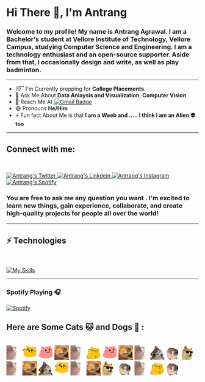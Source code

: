 <h1 align="left">Hi There 👋, I'm Antrang</h1>
<h3 align="left">Welcome to my profile! My name is Antrang Agrawal. I am a Bachelor's student at Vellore Institute of Technology, Vellore Campus, studying Computer Science and Engineering. I am a technology enthusiast and an open-source supporter. Aside from that, I occasionally design and write, as well as play badminton. </h3>

<hr/>

- 😴 I'm Currently prepping for **College Placements**.
- 💬 Ask Me About **Data Anlaysis and Visualization**, **Computer Vision**
- 📧 Reach Me At [![Gmail Badge](https://img.shields.io/badge/-antrang6112-c14438?style=flat&logo=Gmail&logoColor=white&link=mailto:antrang6112@gmail.com)](mailto:antrang6112@gmail.com)
- 😄 Pronouns **He/Him**
- ⚡ Fun fact About Me is that **I am a Weeb and ..... I think I am an Alien 👽 too** 	

<hr />

<h2 align="left">Connect with me:</h2>

<br/>

<p align="left">

<a href="https://twitter.com/Antrang20">
  <img alt="Antrang's Twitter" width="50px" src="https://user-images.githubusercontent.com/43545812/144034996-602b144a-16e1-41cc-99e7-c6040b20dcaf.png"/>
</a>
<a href="https://www.linkedin.com/in/antrang-agrawal-688239209">
  <img alt="Antrang's Linkdein" width="50px" src="https://user-images.githubusercontent.com/43545812/144035037-0f415fc7-9f96-4517-a370-ccc6e78a714b.png" />
</a>
<a href="https://www.instagram.com/antrang6112">
  <img alt="Antrang's Instagram" width="50px" src="https://user-images.githubusercontent.com/43545812/144035088-0dfb165f-8fe0-4d13-896c-876c29d2b128.png" />
</a>
<a href="https://open.spotify.com/user/chd46bn0ijtv67zk12r06rxcm?si=ccb363e1dd314dbc">
  <img alt="Antrang's Spotify" width="50px" src="https://user-images.githubusercontent.com/43545812/144035120-1ad5169b-91c7-4078-bef9-6a82c733f373.png" />
</a>

<br/>

<h3 align="left"> You are free to ask me any question you want . I'm excited to learn new things, gain experience, collaborate, and create high-quality projects for people all over the world! </h3>

<hr/>

## ⚡ Technologies

<br/>

[![My Skills](https://skillicons.dev/icons?i=py,azure,gcp,r,tensorflow,linux,js,html,css,heroku,git,mysql,mongodb,sqlite,gitlab,github,cpp,c,vscode,neovim,flask,figma,matlab)](https://skillicons.dev)


<hr/>

### Spotify Playing 🎧

[![Spotify](https://spotify-github-readme.vercel.app/api/spotify)](https://open.spotify.com/collection/tracks)

<h2 align="left"> Here are Some Cats 🐱 and Dogs 🐶 : </h2>

<br/>

<div>
   <img src="catjam.gif" width="38" height="38"/>
   <img src="meow_attention.png" width="38" height="38"/>
   <img src="meow_party.gif" width="38" height="38"/>
   <img src="typingcat.gif" width="38" height="38"/>
   <img src="catjam.gif" width="38" height="38"/>
   <img src="meow_fat.gif" width="38" height="38"/>
   <img src="meow_party.gif" width="38" height="38"/>
   <img src="typingcat.gif" width="38" height="38"/>
   <img src="catjam.gif" width="38" height="38"/>
   <img src="confused_dog.gif" width="38" height="38"/>
   <img src="friday_dog.gif" width="38" height="38"/>
   <img src="cool-doge.gif" width="38" height="38"/>
   <img src="catjam.gif" width="38" height="38"/>
   <img src="typingcat.gif" width="38" height="38"/>
   <img src="confused_dog.gif" width="38" height="38"/>
   <img src="meow_attention.png" width="38" height="38"/>
   <img src="catjam.gif" width="38" height="38"/>
   <img src="typingcat.gif" width="38" height="38"/>
   <img src="cool-doge.gif" width="38" height="38"/>
   <img src="friday_dog.gif" width="38" height="38"/>
   <img src="catjam.gif" width="38" height="38"/>
   <img src="meow_fat.gif" width="38" height="38"/>
   <img src="friday_dog.gif" width="38" height="38"/>
</div>


